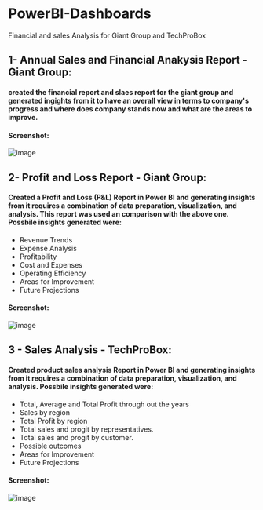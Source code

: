 # PowerBI-Dashboards
Financial and sales Analysis for Giant Group and TechProBox
## 1- Annual Sales and Financial Anakysis Report - Giant Group:
#### created the financial report and slaes report for the giant group and generated ingights from it to have an overall view in terms to company's progress and where does company stands now and what are the areas to improve.
#### Screenshot:
![image](https://github.com/ZeeshanM96/PowerBI-Dashboards/assets/116648836/03cf4c2c-9875-490b-adc8-292e035acaf1)


## 2- Profit and Loss Report - Giant Group:
#### Created a Profit and Loss (P&L) Report in Power BI and generating insights from it requires a combination of data  preparation, visualization, and analysis. This report was used an comparison with the above one. Possbile insights generated were:
 - Revenue Trends
 - Expense Analysis
 - Profitability
 - Cost and Expenses
 - Operating Efficiency
 - Areas for Improvement
 - Future Projections
   
#### Screenshot:
![image](https://github.com/ZeeshanM96/PowerBI-Dashboards/assets/116648836/1addadd3-5aca-48ce-ae42-ecb15223a9e1)


## 3 - Sales Analysis - TechProBox:
#### Created product sales analysis Report in Power BI and generating insights from it requires a combination of data preparation, visualization, and analysis. Possbile insights generated were:
 - Total, Average and Total Profit through out the years
 - Sales by region
 - Total Profit by region
 - Total sales and progit by representatives.
 - Total sales and progit by customer.
 - Possible outcomes
 - Areas for Improvement
 - Future Projections
   
#### Screenshot:
![image](https://github.com/ZeeshanM96/PowerBI-Dashboards/assets/116648836/6d3fdd0e-8628-4ef5-a6ae-c8855573ce8f)

